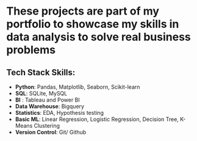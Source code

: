 # These projects are part of my portfolio to showcase my skills in data analysis to solve real business problems
## Tech Stack Skills:
- **Python**: Pandas, Matplotlib, Seaborn, Scikit-learn
- **SQL**: SQLite, MySQL
- **BI** : Tableau and Power BI
- **Data Warehouse**: Bigquery
- **Statistics**: EDA, Hypothesis testing
- **Basic ML**: Linear Regression, Logistic Regression, Decision Tree, K-Means Clustering
- **Version Control**: Git/ Github
